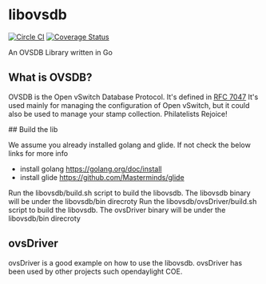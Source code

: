 libovsdb
========

[![Circle CI](https://circleci.com/gh/socketplane/libovsdb.png?style=badge&circle-token=17838d6362be941ed8478bf9d10de5307d4b917d)](https://circleci.com/gh/socketplane/libovsdb) [![Coverage Status](https://coveralls.io/repos/socketplane/libovsdb/badge.png?branch=master)](https://coveralls.io/r/socketplane/libovsdb?branch=master)

An OVSDB Library written in Go

## What is OVSDB?

OVSDB is the Open vSwitch Database Protocol.
It's defined in [RFC 7047](http://tools.ietf.org/html/rfc7047)
It's used mainly for managing the configuration of Open vSwitch, but it could also be used to manage your stamp collection. Philatelists Rejoice!

## Build the lib

We assume you already installed golang and glide. If not check the below links for more info
- install golang
 https://golang.org/doc/install
- install glide
 https://github.com/Masterminds/glide
 
Run the libovsdb/build.sh script to build the libovsdb. The libovsdb binary will be under the libovsdb/bin direcroty 
Run the libovsdb/ovsDriver/build.sh script to build the libovsdb. The ovsDriver binary will be under the libovsdb/bin direcroty 

## ovsDriver

ovsDriver is a good example on how to use the libovsdb. ovsDriver has been used by other projects such opendaylight COE.

